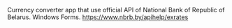 Currency converter app that use official API of National Bank of Republic of Belarus.
Windows Forms.
https://www.nbrb.by/apihelp/exrates
